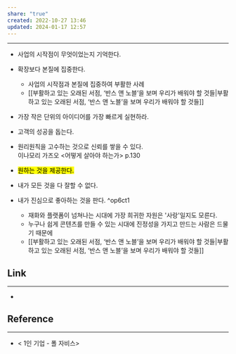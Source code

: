 ```yaml
---
share: "true"
created: 2022-10-27 13:46
updated: 2024-01-17 12:57
---
```


---

- 사업의 시작점이 무엇이었는지 기억한다.
- 확장보다 본질에 집중한다.
	- 사업의 시작점과 본질에 집중하여 부활한 사례
	- [[부활하고 있는 오래된 서점, ‘반스 앤 노블’을 보며 우리가 배워야 할 것들|부활하고 있는 오래된 서점, ‘반스 앤 노블’을 보며 우리가 배워야 할 것들]]
- 가장 작은 단위의 아이디어를 가장 빠르게 실현하라.
- 고객의 성공을 돕는다.
- 원리원칙을 고수하는 것으로 신뢰를 쌓을 수 있다.  
  이나모리 가즈오 <어떻게 살아야 하는가> p.130

- <mark class="hltr-red">원하는 것을 제공한다.</mark>
- 내가 모든 것을 다 잘할 수 없다.
- 내가 진심으로 좋아하는 것을 판다. ^op6ct1
	- 재화와 플랫폼이 넘쳐나는 시대에 가장 희귀한 자원은 '사랑'일지도 모른다. 
	- 누구나 쉽게 콘텐츠를 만들 수 있는 시대에 진정성을 가지고 만드는 사람은 드물기 때문에 
	- [[부활하고 있는 오래된 서점, ‘반스 앤 노블’을 보며 우리가 배워야 할 것들|부활하고 있는 오래된 서점, ‘반스 앤 노블’을 보며 우리가 배워야 할 것들]] 


## Link
---
- 


## Reference
---
- < 1인 기업  - 폴 자비스>